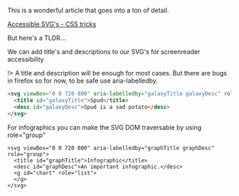 This is a wonderful article that goes into a ton of detail.

[Accessible SVG's - CSS tricks](https://css-tricks.com/accessible-svgs/)

But here's a TLDR...

We can add title's and descriptions to our SVG's for screenreader accessibility

!> A title and description will be enough for most cases. But there are bugs in firefox so for now, to be safe use aria-labelledby.

```html
<svg viewBox="0 0 720 800" aria-labelledby="galaxyTitle galaxyDesc" role="img">
  <title id="galaxyTitle">Spud</title>
  <desc id="galaxyDesc">Spud is a sad potato</desc>
</svg>
```

For infographics you can make the SVG DOM traversable by using role="group"

```
<svg viewBox="0 0 720 800" aria-labelledby="graphTitle graphDesc" role="group">
  <title id="graphTitle">Infographic</title>
  <desc id="graphDesc">An important infographic.</desc>
  <g id="chart" role="list">
  </g>
</svg>
```
